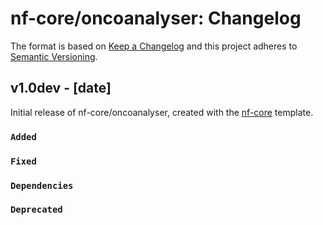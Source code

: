 # nf-core/oncoanalyser: Changelog

The format is based on [Keep a Changelog](https://keepachangelog.com/en/1.0.0/)
and this project adheres to [Semantic Versioning](https://semver.org/spec/v2.0.0.html).

## v1.0dev - [date]

Initial release of nf-core/oncoanalyser, created with the [nf-core](https://nf-co.re/) template.

### `Added`

### `Fixed`

### `Dependencies`

### `Deprecated`
